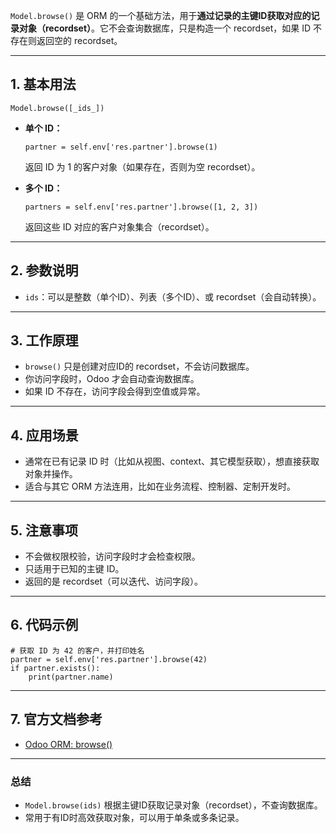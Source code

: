 `Model.browse()` 是 ORM 的一个基础方法，用于**通过记录的主键ID获取对应的记录对象（recordset）**。它不会查询数据库，只是构造一个 recordset，如果 ID 不存在则返回空的 recordset。

---

## 1. 基本用法

`Model.browse([_ids_])`

- **单个 ID：**
    
    ```
    partner = self.env['res.partner'].browse(1)
    ```
    
    返回 ID 为 1 的客户对象（如果存在，否则为空 recordset）。
    
- **多个 ID：**
    
    ```
    partners = self.env['res.partner'].browse([1, 2, 3])
    ```
    
    返回这些 ID 对应的客户对象集合（recordset）。
    

---

## 2. 参数说明

- `ids`：可以是整数（单个ID）、列表（多个ID）、或 recordset（会自动转换）。

---

## 3. 工作原理

- `browse()` 只是创建对应ID的 recordset，不会访问数据库。
- 你访问字段时，Odoo 才会自动查询数据库。
- 如果 ID 不存在，访问字段会得到空值或异常。

---

## 4. 应用场景

- 通常在已有记录 ID 时（比如从视图、context、其它模型获取），想直接获取对象并操作。
- 适合与其它 ORM 方法连用，比如在业务流程、控制器、定制开发时。

---

## 5. 注意事项

- 不会做权限校验，访问字段时才会检查权限。
- 只适用于已知的主键 ID。
- 返回的是 recordset（可以迭代、访问字段）。

---

## 6. 代码示例

```
# 获取 ID 为 42 的客户，并打印姓名
partner = self.env['res.partner'].browse(42)
if partner.exists():
    print(partner.name)
```

---

## 7. 官方文档参考

- [Odoo ORM: browse()](https://www.odoo.com/documentation/17.0/developer/reference/backend/orm.html#odoo.models.Model.browse)

---

### 总结

- `Model.browse(ids)` 根据主键ID获取记录对象（recordset），不查询数据库。
- 常用于有ID时高效获取对象，可以用于单条或多条记录。
